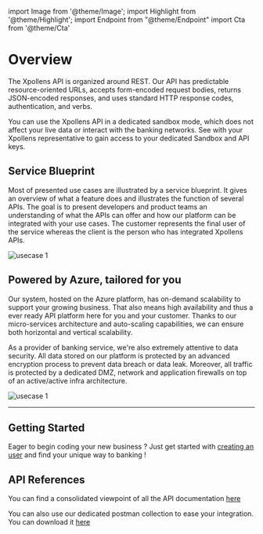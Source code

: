import Image from '@theme/Image';
import Highlight from '@theme/Highlight';
import Endpoint from "@theme/Endpoint"
import Cta from '@theme/Cta'

# Overview

The Xpollens API is organized around REST. Our API has predictable resource-oriented URLs, accepts form-encoded request bodies, returns JSON-encoded responses, and uses standard HTTP response codes, authentication, and verbs.

You can use the Xpollens API in a dedicated sandbox mode, which does not affect your live data or interact with the banking networks.
See with your Xpollens representative to gain access to your dedicated Sandbox and API keys.

## Service Blueprint

Most of presented use cases are illustrated by a service blueprint. It gives an overview of what a feature does and illustrates the function of several APIs.
The goal is to present developers and product teams an understanding of what the APIs can offer and how our platform can be integrated with your use cases.
The customer represents the final user of the service whereas the client is the person who has integrated Xpollens APIs.

<Image src="docs/Overview-example.png" alt="usecase 1"/>

## Powered by Azure, tailored for you

Our system, hosted on the Azure platform, has on-demand scalability to support your growing business.
That also means high availability and thus a ever ready API platform here for you and your customer. Thanks to our micro-services architecture and auto-scaling capabilities, we can ensure both horizontal and vertical scalability.  

As a provider of banking service, we're also extremely attentive to data security. All data stored on our platform is protected by an advanced encryption process to prevent data breach or data leak.
Moreover, all traffic is protected by a dedicated DMZ, network and application firewalls on top of an active/active infra architecture.

<Image src="docs/Overview-Architecture.png" alt="usecase 1"/>


---
## Getting Started

Eager to begin coding your new business ? Just get started with [creating an user](/docs/KYC/retail-customer) and find your unique way to banking !


## API References

You can find a consolidated viewpoint of all the API documentation [here](/api/Core/)

You can also use our dedicated postman collection to ease your integration. You can download it [here](./postman_collection.json)

